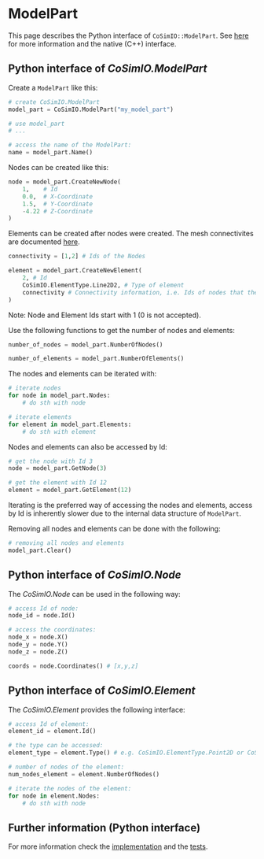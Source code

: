 # ModelPart

This page describes the Python interface of `CoSimIO::ModelPart`. See [here](model_part_cpp.md) for more information and the native (C++) interface.

## Python interface of _CoSimIO.ModelPart_

Create a `ModelPart` like this:
```py
# create CoSimIO.ModelPart
model_part = CoSimIO.ModelPart("my_model_part")

# use model_part
# ...

# access the name of the ModelPart:
name = model_part.Name()
```

Nodes can be created like this:
```python
node = model_part.CreateNewNode(
    1,    # Id
    0.0,  # X-Coordinate
    1.5,  # Y-Coordinate
    -4.22 # Z-Coordinate
)
```

Elements can be created after nodes were created. The mesh connectivites are documented [here](../mesh_connectivities.md).
```python
connectivity = [1,2] # Ids of the Nodes

element = model_part.CreateNewElement(
    2, # Id
    CoSimIO.ElementType.Line2D2, # Type of element
    connectivity # Connectivity information, i.e. Ids of nodes that the element has
)
```
Note: Node and Element Ids start with 1 (0 is not accepted).

Use the following functions to get the number of nodes and elements:
```python
number_of_nodes = model_part.NumberOfNodes()

number_of_elements = model_part.NumberOfElements()
```

The nodes and elements can be iterated with:
```python
# iterate nodes
for node in model_part.Nodes:
    # do sth with node

# iterate elements
for element in model_part.Elements:
    # do sth with element
```

Nodes and elements can also be accessed by Id:
```python
# get the node with Id 3
node = model_part.GetNode(3)

# get the element with Id 12
element = model_part.GetElement(12)
```

Iterating is the preferred way of accessing the nodes and elements, access by Id is inherently slower due to the internal data structure of `ModelPart`.

Removing all nodes and elements can be done with the following:
```python
# removing all nodes and elements
model_part.Clear()
```

## Python interface of _CoSimIO.Node_
The _CoSimIO.Node_ can be used in the following way:
```python
# access Id of node:
node_id = node.Id()

# access the coordinates:
node_x = node.X()
node_y = node.Y()
node_z = node.Z()

coords = node.Coordinates() # [x,y,z]
```

## Python interface of _CoSimIO.Element_
The _CoSimIO.Element_ provides the following interface:
```python
# access Id of element:
element_id = element.Id()

# the type can be accessed:
element_type = element.Type() # e.g. CoSimIO.ElementType.Point2D or CoSimIO.ElementType.Line2D2

# number of nodes of the element:
num_nodes_element = element.NumberOfNodes()

# iterate the nodes of the element:
for node in element.Nodes:
    # do sth with node
```

## Further information (Python interface)
For more information check the [implementation](https://github.com/KratosMultiphysics/CoSimIO/blob/master/co_sim_io/python/model_part_to_python.hpp) and the [tests](https://github.com/KratosMultiphysics/CoSimIO/blob/master/tests/co_sim_io/python/test_model_part.py).
